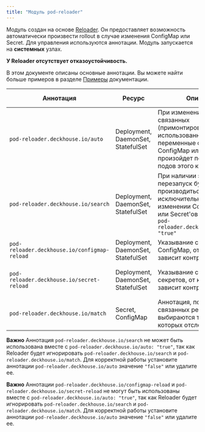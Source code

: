 ```yaml
---
title: "Модуль pod-reloader"
---
```


Модуль создан на основе [Reloader](https://github.com/stakater/Reloader).
Он предоставляет возможность автоматически произвести rollout в случае изменения ConfigMap или Secret.
Для управления используются аннотации. Модуль запускается на **системных** узлах.

**У Reloader отсутствует отказоустойчивость.**

В этом документе описаны основные аннотации. Вы можете найти больше примеров в разделе [Примеры](examples.html) документации.

| Аннотация                                    | Ресурс                             | Описание                                                                                                                                                                 | Примеры значений                              |
| -------------------------------------------- |------------------------------------| ------------------------------------------------------------------------------------------------------------------------------------------------------------------------ | --------------------------------------------- |
| `pod-reloader.deckhouse.io/auto`             | Deployment, DaemonSet, StatefulSet | При изменениях в связанных (примонтированных или использованных как переменные окружения) ConfigMap или Secret произойдет перезапуск подов этого контроллера | `"true"`, `"false"`  |
| `pod-reloader.deckhouse.io/search`           | Deployment, DaemonSet, StatefulSet | При наличии этой аннотации перезапуск будет производиться исключительно при изменении ConfigMap'ов или Secret'ов с аннотацией `pod-reloader.deckhouse.io/match: "true"` | `"true"`, `"false"` |
| `pod-reloader.deckhouse.io/configmap-reload` | Deployment, DaemonSet, StatefulSet | Указывание списка ConfigMap, от которых зависит контроллер                                                                                                                   | `"some-cm"`, `"some-cm1,some-cm2"` |
| `pod-reloader.deckhouse.io/secret-reload`    | Deployment, DaemonSet, StatefulSet | Указывание списка секретов, от которых зависит контроллер                                                                                                                      | `"some-secret"`, `"some-secret1,some-secret2"` |
| `pod-reloader.deckhouse.io/match`            | Secret, ConfigMap                  | Аннотация, по которой из связанных ресурсов выбираются те, изменения которых отслеживаются                                                                               | `"true"`, `"false"` |

**Важно** Аннотация `pod-reloader.deckhouse.io/search` не может быть использована вместе с `pod-reloader.deckhouse.io/auto: "true"`, так как Reloader будет игнорировать `pod-reloader.deckhouse.io/search` и `pod-reloader.deckhouse.io/match`. Для корректной работы установите аннотации `pod-reloader.deckhouse.io/auto` значение `"false"` или удалите ее.

**Важно** Аннотации `pod-reloader.deckhouse.io/configmap-reload` и `pod-reloader.deckhouse.io/secret-reload` не могут быть использованы вместе с `pod-reloader.deckhouse.io/auto: "true"`, так как Reloader будет игнорировать `pod-reloader.deckhouse.io/search` и `pod-reloader.deckhouse.io/match`. Для корректной работы установите аннотации `pod-reloader.deckhouse.io/auto` значение `"false"` или удалите ее.
